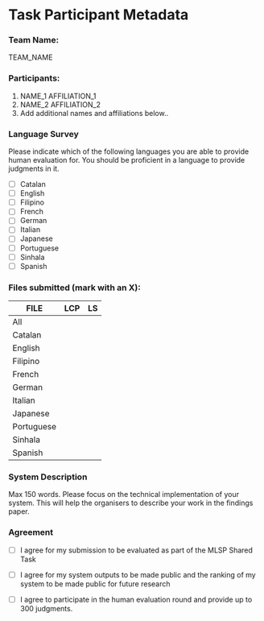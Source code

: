 # Task Participant Metadata

### Team Name: 

TEAM_NAME

### Participants:

1. NAME_1 AFFILIATION_1
2. NAME_2 AFFILIATION_2
3. Add additional names and affiliations below..

### Language Survey

Please indicate which of the following languages you are able to provide human evaluation for. You should be proficient in a language to provide judgments in it.

 - [ ] Catalan
 - [ ] English
 - [ ] Filipino
 - [ ] French
 - [ ] German
 - [ ] Italian
 - [ ] Japanese
 - [ ] Portuguese
 - [ ] Sinhala
 - [ ] Spanish

### Files submitted (mark with an X):

| FILE        | LCP  | LS  |
| ------------|:----:|----:|
| All         |      |     |
| Catalan     |      |     |
| English     |      |     |
| Filipino    |      |     |
| French      |      |     |
| German      |      |     |
| Italian     |      |     |
| Japanese    |      |     |
| Portuguese  |      |     |
| Sinhala     |      |     |
| Spanish     |      |     |

### System Description

Max 150 words. Please focus on the technical implementation of your system. This will help the organisers to describe your work in the findings paper.

### Agreement

- [ ] I agree for my submission to be evaluated as part of the MLSP Shared Task
- [ ] I agree for my system outputs to be made public and the ranking of my system to be made public for future research
- [ ] I agree to participate in the human evaluation round and provide up to 300 judgments.

